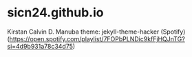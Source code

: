 # sicn24.github.io
Kirstan Calvin D. Manuba
theme: jekyll-theme-hacker
(Spotify) (https://open.spotify.com/playlist/7FOPbPLNDic9kfFjHQJnTG?si=4d9b931a78c34d75)
